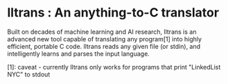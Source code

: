 lltrans : An anything-to-C translator
=====================================

Built on decades of machine learning and AI research, lltrans is an
advanced new tool capable of translating any program[1] into highly
efficient, portable C code. lltrans reads any given file (or stdin), and
intelligently learns and parses the input language.

[1]: caveat - currently lltrans only works for programs that print
"LinkedList NYC" to stdout
